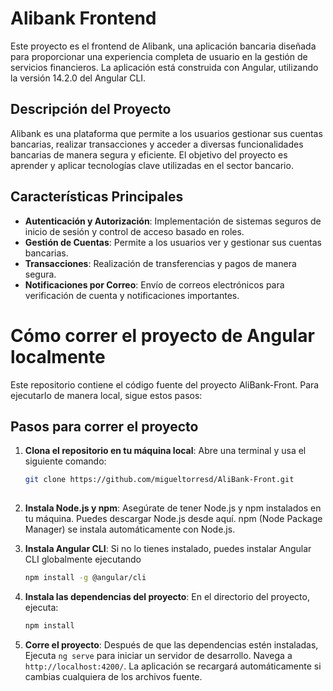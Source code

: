 # Alibank Frontend

Este proyecto es el frontend de Alibank, una aplicación bancaria diseñada para proporcionar una experiencia completa de usuario en la gestión de servicios financieros. La aplicación está construida con Angular, utilizando la versión 14.2.0 del Angular CLI.

## Descripción del Proyecto

Alibank es una plataforma que permite a los usuarios gestionar sus cuentas bancarias, realizar transacciones y acceder a diversas funcionalidades bancarias de manera segura y eficiente. El objetivo del proyecto es aprender y aplicar tecnologías clave utilizadas en el sector bancario.

## Características Principales

- **Autenticación y Autorización**: Implementación de sistemas seguros de inicio de sesión y control de acceso basado en roles.
- **Gestión de Cuentas**: Permite a los usuarios ver y gestionar sus cuentas bancarias.
- **Transacciones**: Realización de transferencias y pagos de manera segura.
- **Notificaciones por Correo**: Envío de correos electrónicos para verificación de cuenta y notificaciones importantes.

# Cómo correr el proyecto de Angular localmente

Este repositorio contiene el código fuente del proyecto AliBank-Front. Para ejecutarlo de manera local, sigue estos pasos:

## Pasos para correr el proyecto

1. **Clona el repositorio en tu máquina local**:
   Abre una terminal y usa el siguiente comando:
   ```bash
   git clone https://github.com/migueltorresd/AliBank-Front.git
 
2. **Instala Node.js y npm**:
   Asegúrate de tener Node.js y npm instalados en tu máquina. Puedes descargar Node.js desde aquí. npm (Node Package Manager) se instala automáticamente con Node.js.

3. **Instala Angular CLI**:
   Si no lo tienes instalado, puedes instalar Angular CLI globalmente ejecutando
   ```bash
   npm install -g @angular/cli
4. **Instala las dependencias del proyecto**:
   En el directorio del proyecto, ejecuta:
   ```bash
   npm install
5. **Corre el proyecto**:
   Después de que las dependencias estén instaladas, Ejecuta `ng serve` para iniciar un servidor de desarrollo. Navega a `http://localhost:4200/`. La aplicación se recargará automáticamente si cambias cualquiera de los archivos fuente.
